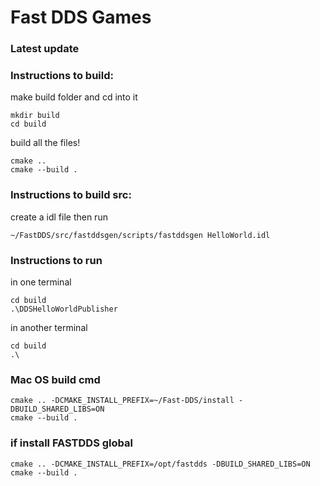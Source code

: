 # Fast DDS Games

### Latest update



### Instructions to build:
make build folder and cd into it
 ```
 mkdir build
 cd build
```
build all the files!
```
cmake ..
cmake --build .

```

### Instructions to build src:
create a idl file then run
```
~/FastDDS/src/fastddsgen/scripts/fastddsgen HelloWorld.idl
```

### Instructions to run
in one terminal
```
cd build 
.\DDSHelloWorldPublisher
```
in another terminal
```
cd build 
.\
```

### Mac OS build cmd
```
cmake .. -DCMAKE_INSTALL_PREFIX=~/Fast-DDS/install -DBUILD_SHARED_LIBS=ON
cmake --build .
```

### if install FASTDDS global
```
cmake .. -DCMAKE_INSTALL_PREFIX=/opt/fastdds -DBUILD_SHARED_LIBS=ON 
cmake --build .
```